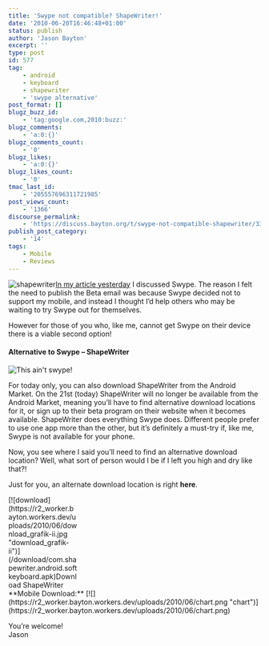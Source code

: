 ```yaml
---
title: 'Swype not compatible? ShapeWriter!'
date: '2010-06-20T16:46:48+01:00'
status: publish
author: 'Jason Bayton'
excerpt: ''
type: post
id: 577
tag:
    - android
    - keyboard
    - shapewriter
    - 'swype alternative'
post_format: []
blugz_buzz_id:
    - 'tag:google.com,2010:buzz:'
blugz_comments:
    - 'a:0:{}'
blugz_comments_count:
    - '0'
blugz_likes:
    - 'a:0:{}'
blugz_likes_count:
    - '0'
tmac_last_id:
    - '205557696311721985'
post_views_count:
    - '1366'
discourse_permalink:
    - 'https://discuss.bayton.org/t/swype-not-compatible-shapewriter/337'
publish_post_category:
    - '14'
tags:
    - Mobile
    - Reviews
---
```

![shapewriter](https://r2_worker.bayton.workers.dev/uploads/2010/06/iphone-icon-168x300.jpg "iphone-icon")[In my article yesterday](/2010/06/dont-wait-get-swype-now/) I discussed Swype. The reason I felt the need to publish the Beta email was because Swype decided not to support my mobile, and instead I thought I’d help others who may be waiting to try Swype out for themselves.

However for those of you who, like me, cannot get Swype on their device there is a viable second option!

#### Alternative to Swype – ShapeWriter

![This ain't swype!](https://r2_worker.bayton.workers.dev/uploads/2010/06/android-simulator-149x300.jpg "android-simulator")

For today only, you can also download ShapeWriter from the Android Market. On the 21st (today) ShapeWriter will no longer be available from the Android Market, meaning you’ll have to find alternative download locations for it, or sign up to their beta program on their website when it becomes available. ShapeWriter does everything Swype does. Different people prefer to use one app more than the other, but it’s definitely a must-try if, like me, Swype is not available for your phone.

Now, you see where I said you’ll need to find an alternative download location? Well, what sort of person would I be if I left you high and dry like that?!

Just for you, an alternate download location is right **here**.

<div class="wp-caption alignnone" id="attachment_580" style="width: 138px">[![download](https://r2_worker.bayton.workers.dev/uploads/2010/06/download_grafik-ii.jpg "download_grafik-ii")](/download/com.shapewriter.android.softkeyboard.apk)Download ShapeWriter

</div> **Mobile Download:** [![](https://r2_worker.bayton.workers.dev/uploads/2010/06/chart.png "chart")](https://r2_worker.bayton.workers.dev/uploads/2010/06/chart.png)

You’re welcome!  
Jason